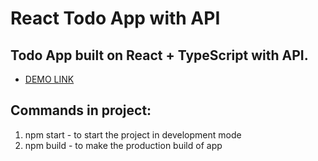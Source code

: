 # React Todo App with API

## Todo App built on React + TypeScript with API.
- [DEMO LINK](https://MaxManis.github.io/todo-app/)

## Commands in project:
1. npm start - to start the project in development mode
2. npm build - to make the production build of app
